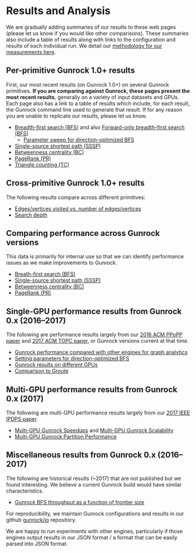 # Results and Analysis

We are gradually adding summaries of our results to these web pages (please let us know if you would like other comparisons). These summaries also include a table of results along with links to the configuration and results of each individual run. We detail our [methodology for our measurements here](/gunrock/methodology).

## Per-primitive Gunrock 1.0+ results

First, our most recent results (on Gunrock 1.0+) on several Gunrock primitives. <b>If you are comparing against Gunrock, these pages present the most recent results</b>, generally on a variety of input datasets and GPUs. Each page also has a link to a table of results which include, for each result, the Gunrock command line used to generate that result. If for any reason you are unable to replicate our results, please let us know.

- [Breadth-first search (BFS)](/analysis/results_bfs) and also [Forward-only breadth-first search (BFS)](/analysis/results_forward_bfs)
    - [Parameter sweep for direction-optimized BFS](/analysis/dobfs_parameter_sweep)
- [Single-source shortest path (SSSP)](/analysis/results_sssp)
- [Betweenness centrality (BC)](/analysis/results_bc)
- [PageRank (PR)](/analysis/results_pr)
- [Triangle counting (TC)](/analysis/results_tc)

## Cross-primitive Gunrock 1.0+ results

The following results compare across different primitives:
- [Edges/vertices visited vs. number of edges/vertices](/analysis/results_edges_vertices)
- [Search depth](/analysis/results_search_depth)

## Comparing performance across Gunrock versions

This data is primarily for internal use so that we can identify performance issues as we make improvements to Gunrock.

- [Breath-first search (BFS)](/analysis/gunrock_version_comparison_bfs)
- [Single-source shortest path (SSSP)](/analysis/gunrock_version_comparison_sssp)
- [Betweenness centrality (BC)](/analysis/gunrock_version_comparison_bc)
- [PageRank (PR)](/analysis/gunrock_version_comparison_pr)

## Single-GPU performance results from Gunrock 0.x (2016&ndash;2017)

The following are performance results largely from our [2016 ACM PPoPP paper](http://dx.doi.org/10.1145/2851141.2851145) and [2017 ACM TOPC paper](http://dx.doi.org/10.1145/3108140), or Gunrock versions current at that time.

- [Gunrock performance compared with other engines for graph analytics](/analysis/engines_topc)
- [Setting parameters for direction-optimized BFS](http://gunrock.github.io/gunrock/doc/latest/md_stats_do_ab_random)
- [Gunrock results on different GPUs](/analysis/gunrock_gpus)
- [Comparison to Groute](/analysis/groute)

## Multi-GPU performance results from Gunrock 0.x (2017)

The following are multi-GPU performance results largely from our [2017 IEEE IPDPS paper](http://dx.doi.org/10.1109/IPDPS.2017.117).

- [Multi-GPU Gunrock Speedups](/analysis/mgpu_speedup) and [Multi-GPU Gunrock Scalability](/analysis/mgpu_scalability)
- [Multi-GPU Gunrock Partition Performance](/analysis/mgpu_partition)

## Miscellaneous results from Gunrock 0.x (2016&ndash;2017)

The following are historical results (~2017) that are not published but we found interesting. We believe a current Gunrock build would have similar characteristics.

- [Gunrock BFS throughput as a function of frontier size](/analysis/frontier_size)

For reproducibility, we maintain Gunrock configurations and results in our github [gunrock/io](https://github.com/gunrock/io/tree/master/gunrock-output) repository.

We are happy to run experiments with other engines, particularly if those engines output results in our JSON format / a format that can be easily parsed into JSON format.
